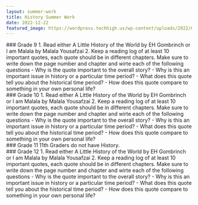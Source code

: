 ```yaml
---
layout: summer-work
title: History Summer Work
date: 2022-12-22
featured_image: https://wordpress.techhigh.us/wp-content/uploads/2022/05/History1.jpg
---
```


<div class="freshmen" markdown="1">
### Grade 9
1. Read either A Little History of the World by EH Gombrinch or I am Malala by Malala Yousafzai
2. Keep a reading log of at least 10 important quotes, each quote should be in different chapters. Make sure to write down the page number and chapter and wirte each of the following questions
- Why is the quote important to the overall story?
- Why is this an important issue in history or a particular time period?
- What does this quote tell you about the historical time period?
- How does this quote compare to something in your own personal life?
</div>

<div class="sophomores" markdown="1">
### Grade 10
1. Read either A Little History of the World by EH Gombrinch or I am Malala by Malala Yousafzai
2. Keep a reading log of at least 10 important quotes, each quote should be in different chapters. Make sure to write down the page number and chapter and wirte each of the following questions
- Why is the quote important to the overall story?
- Why is this an important issue in history or a particular time period?
- What does this quote tell you about the historical time period?
- How does this quote compare to something in your own personal life?
</div>

<div class="juniors" markdown="1">
### Grade 11
11th Graders do not have History.
</div>

<div class="seniors" markdown="1">
### Grade 12
1. Read either A Little History of the World by EH Gombrinch or I am Malala by Malala Yousafzai
2. Keep a reading log of at least 10 important quotes, each quote should be in different chapters. Make sure to write down the page number and chapter and wirte each of the following questions
- Why is the quote important to the overall story?
- Why is this an important issue in history or a particular time period?
- What does this quote tell you about the historical time period?
- How does this quote compare to something in your own personal life?
</div>
